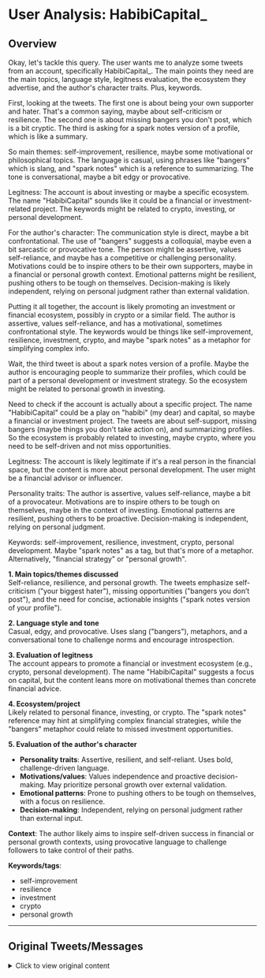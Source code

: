 # User Analysis: HabibiCapital_

## Overview

<think>
Okay, let's tackle this query. The user wants me to analyze some tweets from an account, specifically HabibiCapital_. The main points they need are the main topics, language style, legitness evaluation, the ecosystem they advertise, and the author's character traits. Plus, keywords.

First, looking at the tweets. The first one is about being your own supporter and hater. That's a common saying, maybe about self-criticism or resilience. The second one is about missing bangers you don't post, which is a bit cryptic. The third is asking for a spark notes version of a profile, which is like a summary. 

So main themes: self-improvement, resilience, maybe some motivational or philosophical topics. The language is casual, using phrases like "bangers" which is slang, and "spark notes" which is a reference to summarizing. The tone is conversational, maybe a bit edgy or provocative.

Legitness: The account is about investing or maybe a specific ecosystem. The name "HabibiCapital" sounds like it could be a financial or investment-related project. The keywords might be related to crypto, investing, or personal development.

For the author's character: The communication style is direct, maybe a bit confrontational. The use of "bangers" suggests a colloquial, maybe even a bit sarcastic or provocative tone. The person might be assertive, values self-reliance, and maybe has a competitive or challenging personality. Motivations could be to inspire others to be their own supporters, maybe in a financial or personal growth context. Emotional patterns might be resilient, pushing others to be tough on themselves. Decision-making is likely independent, relying on personal judgment rather than external validation.

Putting it all together, the account is likely promoting an investment or financial ecosystem, possibly in crypto or a similar field. The author is assertive, values self-reliance, and has a motivational, sometimes confrontational style. The keywords would be things like self-improvement, resilience, investment, crypto, and maybe "spark notes" as a metaphor for simplifying complex info.

Wait, the third tweet is about a spark notes version of a profile. Maybe the author is encouraging people to summarize their profiles, which could be part of a personal development or investment strategy. So the ecosystem might be related to personal growth in investing.

Need to check if the account is actually about a specific project. The name "HabibiCapital" could be a play on "habibi" (my dear) and capital, so maybe a financial or investment project. The tweets are about self-support, missing bangers (maybe things you don't take action on), and summarizing profiles. So the ecosystem is probably related to investing, maybe crypto, where you need to be self-driven and not miss opportunities.

Legitness: The account is likely legitimate if it's a real person in the financial space, but the content is more about personal development. The user might be a financial advisor or influencer.

Personality traits: The author is assertive, values self-reliance, maybe a bit of a provocateur. Motivations are to inspire others to be tough on themselves, maybe in the context of investing. Emotional patterns are resilient, pushing others to be proactive. Decision-making is independent, relying on personal judgment.

Keywords: self-improvement, resilience, investment, crypto, personal development. Maybe "spark notes" as a tag, but that's more of a metaphor. Alternatively, "financial strategy" or "personal growth".
</think>

**1. Main topics/themes discussed**  
Self-reliance, resilience, and personal growth. The tweets emphasize self-criticism ("your biggest hater"), missing opportunities ("bangers you don’t post"), and the need for concise, actionable insights ("spark notes version of your profile").  

**2. Language style and tone**  
Casual, edgy, and provocative. Uses slang ("bangers"), metaphors, and a conversational tone to challenge norms and encourage introspection.  

**3. Evaluation of legitness**  
The account appears to promote a financial or investment ecosystem (e.g., crypto, personal development). The name "HabibiCapital" suggests a focus on capital, but the content leans more on motivational themes than concrete financial advice.  

**4. Ecosystem/project**  
 Likely related to personal finance, investing, or crypto. The "spark notes" reference may hint at simplifying complex financial strategies, while the "bangers" metaphor could relate to missed investment opportunities.  

**5. Evaluation of the author's character**  
- **Personality traits**: Assertive, resilient, and self-reliant. Uses bold, challenge-driven language.  
- **Motivations/values**: Values independence and proactive decision-making. May prioritize personal growth over external validation.  
- **Emotional patterns**: Prone to pushing others to be tough on themselves, with a focus on resilience.  
- **Decision-making**: Independent, relying on personal judgment rather than external input.  

**Context**: The author likely aims to inspire self-driven success in financial or personal growth contexts, using provocative language to challenge followers to take control of their paths.  

**Keywords/tags**:  
- self-improvement  
- resilience  
- investment  
- crypto  
- personal growth
---
## Original Tweets/Messages

<details>
<summary>Click to view original content</summary>

| Type | Content |
|------|---------|
| messages | You gotta be your own #1 supporter and your biggest hater |
| messages | You miss 100% of the bangers you don’t post |
| messages | Give me the spark notes version of your profile |

</details>
